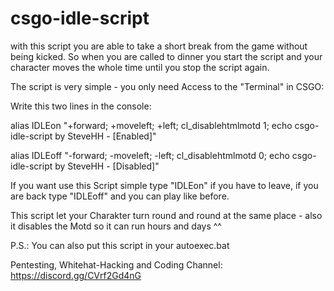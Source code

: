 # csgo-idle-script

with this script you are able to take a short break from the game without being kicked. 
So when you are called to dinner you start the script and your character moves the whole time until you stop the script again. 

The script is very simple - you only need Access to the "Terminal" in CSGO: 

<open console>

Write this two lines in the console: 

alias IDLEon "+forward; +moveleft; +left; cl_disablehtmlmotd 1; echo csgo-idle-script by SteveHH - [Enabled]"

alias IDLEoff "-forward; -moveleft; -left; cl_disablehtmlmotd 0; echo csgo-idle-script by SteveHH - [Disabled]"


If you want use this Script simple type "IDLEon" if you have to leave, if you are back type "IDLEoff" and you can play like before.

This script let your Charakter turn round and round at the same place - also it disables the Motd so it can run hours and days ^^ 

P.S.: You can also put this script in your autoexec.bat


Pentesting, Whitehat-Hacking and Coding Channel:
https://discord.gg/CVrf2Gd4nG
